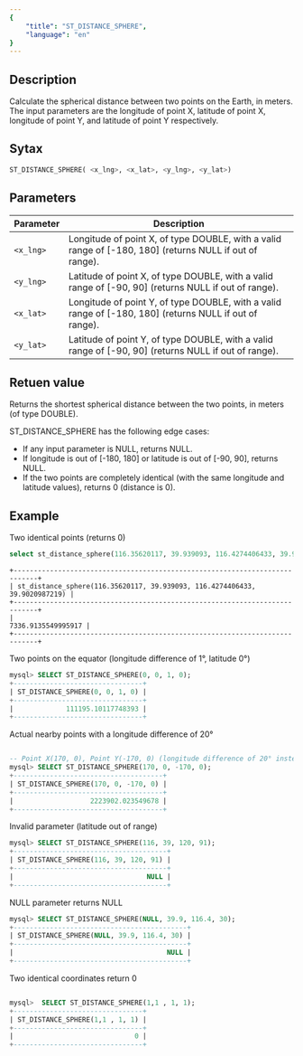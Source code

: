```yaml
---
{
    "title": "ST_DISTANCE_SPHERE",
    "language": "en"
}
---
```


## Description

Calculate the spherical distance between two points on the Earth, in meters. The input parameters are the longitude of point X, latitude of point X, longitude of point Y, and latitude of point Y respectively.

## Sytax

```sql
ST_DISTANCE_SPHERE( <x_lng>, <x_lat>, <y_lng>, <y_lat>)
```

## Parameters

| Parameter | Description |
| -- | -- |
| `<x_lng>` | Longitude of point X, of type DOUBLE, with a valid range of [-180, 180] (returns NULL if out of range).|
| `<y_lng>` | Latitude of point X, of type DOUBLE, with a valid range of [-90, 90] (returns NULL if out of range). |
| `<x_lat>` | Longitude of point Y, of type DOUBLE, with a valid range of [-180, 180] (returns NULL if out of range). |
| `<y_lat>` | Latitude of point Y, of type DOUBLE, with a valid range of [-90, 90] (returns NULL if out of range). |

## Retuen value

Returns the shortest spherical distance between the two points, in meters (of type DOUBLE).

ST_DISTANCE_SPHERE has the following edge cases:

- If any input parameter is NULL, returns NULL.
- If longitude is out of [-180, 180] or latitude is out of [-90, 90], returns NULL.
- If the two points are completely identical (with the same longitude and latitude values), returns 0 (distance is 0).
## Example

Two identical points (returns 0)

```sql
select st_distance_sphere(116.35620117, 39.939093, 116.4274406433, 39.9020987219);
```

```text
+----------------------------------------------------------------------------+
| st_distance_sphere(116.35620117, 39.939093, 116.4274406433, 39.9020987219) |
+----------------------------------------------------------------------------+
|                                                         7336.9135549995917 |
+----------------------------------------------------------------------------+
```

Two points on the equator (longitude difference of 1°, latitude 0°)

```sql
mysql> SELECT ST_DISTANCE_SPHERE(0, 0, 1, 0);
+--------------------------------+
| ST_DISTANCE_SPHERE(0, 0, 1, 0) |
+--------------------------------+
|             111195.10117748393 |
+--------------------------------+
```

Actual nearby points with a longitude difference of 20°

```sql

-- Point X(170, 0), Point Y(-170, 0) (longitude difference of 20° instead of 340°, taking the shortest path)
mysql> SELECT ST_DISTANCE_SPHERE(170, 0, -170, 0);
+-------------------------------------+
| ST_DISTANCE_SPHERE(170, 0, -170, 0) |
+-------------------------------------+
|                   2223902.023549678 |
+-------------------------------------+
```

Invalid parameter (latitude out of range)

```sql
mysql> SELECT ST_DISTANCE_SPHERE(116, 39, 120, 91);
+--------------------------------------+
| ST_DISTANCE_SPHERE(116, 39, 120, 91) |
+--------------------------------------+
|                                 NULL |
+--------------------------------------+
```

NULL parameter returns NULL

```sql
mysql> SELECT ST_DISTANCE_SPHERE(NULL, 39.9, 116.4, 30);
+-------------------------------------------+
| ST_DISTANCE_SPHERE(NULL, 39.9, 116.4, 30) |
+-------------------------------------------+
|                                      NULL |
+-------------------------------------------+
```

Two identical coordinates return 0

```sql

mysql>  SELECT ST_DISTANCE_SPHERE(1,1 , 1, 1);
+--------------------------------+
| ST_DISTANCE_SPHERE(1,1 , 1, 1) |
+--------------------------------+
|                              0 |
+--------------------------------+
```